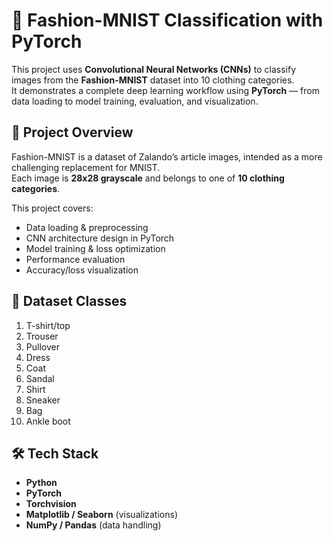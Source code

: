 # 👗 Fashion-MNIST Classification with PyTorch

This project uses **Convolutional Neural Networks (CNNs)** to classify images from the **Fashion-MNIST** dataset into 10 clothing categories.  
It demonstrates a complete deep learning workflow using **PyTorch** — from data loading to model training, evaluation, and visualization.

## 📌 Project Overview
Fashion-MNIST is a dataset of Zalando’s article images, intended as a more challenging replacement for MNIST.  
Each image is **28x28 grayscale** and belongs to one of **10 clothing categories**.

This project covers:
- Data loading & preprocessing
- CNN architecture design in PyTorch
- Model training & loss optimization
- Performance evaluation
- Accuracy/loss visualization

## 🧵 Dataset Classes
1. T-shirt/top  
2. Trouser  
3. Pullover  
4. Dress  
5. Coat  
6. Sandal  
7. Shirt  
8. Sneaker  
9. Bag  
10. Ankle boot  

## 🛠️ Tech Stack
- **Python**
- **PyTorch**
- **Torchvision**
- **Matplotlib / Seaborn** (visualizations)
- **NumPy / Pandas** (data handling)
